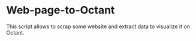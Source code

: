 # Web-page-to-Octant
This script allows to scrap some website and extract data to visualize it on Octant.
